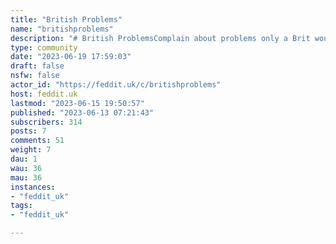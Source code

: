 ```yaml
---
title: "British Problems" 
name: "britishproblems"
description: "# British ProblemsComplain about problems only a Brit would understand, the weather, trains, the people on the telly...# Rules- Be friendly.- Be Kind.- Follow [Feddit.uk](https://feddit.uk/post/21869) site rules."
type: community
date: "2023-06-19 17:59:03"
draft: false
nsfw: false
actor_id: "https://feddit.uk/c/britishproblems"
host: feddit.uk
lastmod: "2023-06-15 19:50:57"
published: "2023-06-13 07:21:43"
subscribers: 314
posts: 7
comments: 51
weight: 7
dau: 1
wau: 36
mau: 36
instances:
- "feddit_uk"
tags: 
- "feddit_uk"

---
```

